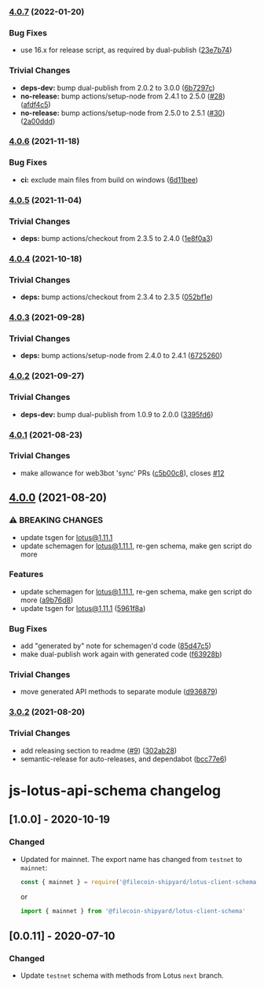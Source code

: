 ### [4.0.7](https://github.com/filecoin-shipyard/js-lotus-client-schema/compare/v4.0.6...v4.0.7) (2022-01-20)


### Bug Fixes

* use 16.x for release script, as required by dual-publish ([23e7b74](https://github.com/filecoin-shipyard/js-lotus-client-schema/commit/23e7b740ab83098ff14095d49a83c3838a9096d2))


### Trivial Changes

* **deps-dev:** bump dual-publish from 2.0.2 to 3.0.0 ([6b7297c](https://github.com/filecoin-shipyard/js-lotus-client-schema/commit/6b7297caba22c9ef9623b94cd222cbe0968bc840))
* **no-release:** bump actions/setup-node from 2.4.1 to 2.5.0 ([#28](https://github.com/filecoin-shipyard/js-lotus-client-schema/issues/28)) ([afdf4c5](https://github.com/filecoin-shipyard/js-lotus-client-schema/commit/afdf4c543ac5f89d6b74a4e59507c4db367681dd))
* **no-release:** bump actions/setup-node from 2.5.0 to 2.5.1 ([#30](https://github.com/filecoin-shipyard/js-lotus-client-schema/issues/30)) ([2a00ddd](https://github.com/filecoin-shipyard/js-lotus-client-schema/commit/2a00ddd6f044601f0dc821c6e23457118159265a))

### [4.0.6](https://github.com/filecoin-shipyard/js-lotus-client-schema/compare/v4.0.5...v4.0.6) (2021-11-18)


### Bug Fixes

* **ci:** exclude main files from build on windows ([6d11bee](https://github.com/filecoin-shipyard/js-lotus-client-schema/commit/6d11bee6ec5dfd3014faab784a066f0d0c12c13a))

### [4.0.5](https://github.com/filecoin-shipyard/js-lotus-client-schema/compare/v4.0.4...v4.0.5) (2021-11-04)


### Trivial Changes

* **deps:** bump actions/checkout from 2.3.5 to 2.4.0 ([1e8f0a3](https://github.com/filecoin-shipyard/js-lotus-client-schema/commit/1e8f0a3598fc5531941d5230370731f8e4bee710))

### [4.0.4](https://github.com/filecoin-shipyard/js-lotus-client-schema/compare/v4.0.3...v4.0.4) (2021-10-18)


### Trivial Changes

* **deps:** bump actions/checkout from 2.3.4 to 2.3.5 ([052bf1e](https://github.com/filecoin-shipyard/js-lotus-client-schema/commit/052bf1ea5a3c9a157165c1ab890f1569ee19f5e2))

### [4.0.3](https://github.com/filecoin-shipyard/js-lotus-client-schema/compare/v4.0.2...v4.0.3) (2021-09-28)


### Trivial Changes

* **deps:** bump actions/setup-node from 2.4.0 to 2.4.1 ([6725260](https://github.com/filecoin-shipyard/js-lotus-client-schema/commit/6725260ea23fa7838c678698d6b9e169c39e45ed))

### [4.0.2](https://github.com/filecoin-shipyard/js-lotus-client-schema/compare/v4.0.1...v4.0.2) (2021-09-27)


### Trivial Changes

* **deps-dev:** bump dual-publish from 1.0.9 to 2.0.0 ([3395fd6](https://github.com/filecoin-shipyard/js-lotus-client-schema/commit/3395fd63248718245a591a100e5a2aa8fb2e0097))

### [4.0.1](https://github.com/filecoin-shipyard/js-lotus-client-schema/compare/v4.0.0...v4.0.1) (2021-08-23)


### Trivial Changes

* make allowance for web3bot 'sync' PRs ([c5b00c8](https://github.com/filecoin-shipyard/js-lotus-client-schema/commit/c5b00c83239860521e5eac4093310c6f9fbf9d56)), closes [#12](https://github.com/filecoin-shipyard/js-lotus-client-schema/issues/12)

## [4.0.0](https://github.com/filecoin-shipyard/js-lotus-client-schema/compare/v3.0.2...v4.0.0) (2021-08-20)


### ⚠ BREAKING CHANGES

* update tsgen for lotus@1.11.1
* update schemagen for lotus@1.11.1, re-gen schema, make gen script do more

### Features

* update schemagen for lotus@1.11.1, re-gen schema, make gen script do more ([a9b76d8](https://github.com/filecoin-shipyard/js-lotus-client-schema/commit/a9b76d86c67713b6fca9997855f9f2e441a68b16))
* update tsgen for lotus@1.11.1 ([5961f8a](https://github.com/filecoin-shipyard/js-lotus-client-schema/commit/5961f8ac176bff1fa7139d4dd9e74de4200bc359))


### Bug Fixes

* add "generated by" note for schemagen'd code ([85d47c5](https://github.com/filecoin-shipyard/js-lotus-client-schema/commit/85d47c5a2c086bc9448fb330d1b88624f53bb533))
* make dual-publish work again with generated code ([f63928b](https://github.com/filecoin-shipyard/js-lotus-client-schema/commit/f63928b1e343855e9a0dc99182df28af7d677d50))


### Trivial Changes

* move generated API methods to separate module ([d936879](https://github.com/filecoin-shipyard/js-lotus-client-schema/commit/d936879bebd146aca96e4366b0fdb86cf16e78b4))

### [3.0.2](https://github.com/filecoin-shipyard/js-lotus-client-schema/compare/v3.0.1...v3.0.2) (2021-08-20)


### Trivial Changes

* add releasing section to readme ([#9](https://github.com/filecoin-shipyard/js-lotus-client-schema/issues/9)) ([302ab28](https://github.com/filecoin-shipyard/js-lotus-client-schema/commit/302ab289de22d7e5f7344d1214095d67b54d0fac))
* semantic-release for auto-releases, and dependabot ([bcc77e6](https://github.com/filecoin-shipyard/js-lotus-client-schema/commit/bcc77e64f4b306879b67b2b5b5b383f38f603370))

# js-lotus-api-schema changelog


## [1.0.0] - 2020-10-19

### Changed
- Updated for mainnet. The export name has changed from `testnet` to `mainnet`:

    ```js
    const { mainnet } = require('@filecoin-shipyard/lotus-client-schema')
    ```
    or 
    ```js
    import { mainnet } from '@filecoin-shipyard/lotus-client-schema'
    ```

## [0.0.11] - 2020-07-10

### Changed
- Update `testnet` schema with methods from Lotus `next` branch.
